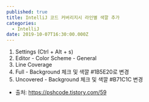```yaml
---
published: true
title: IntelliJ 코드 커버리지시 라인별 색깔 추가
categories:
  - IntelliJ
date: 2019-10-07T16:30:00.000Z
---
```


1. Settings (Ctrl + Alt + s)
2. Editor - Color Scheme - General
3. Line Coverage
4. Full - Background 체크 및 색깔 #1B5E20로 변경
5. Uncovered - Background 체크 및 색깔 #B71C1C 변경

* 출처: https://pshcode.tistory.com/59